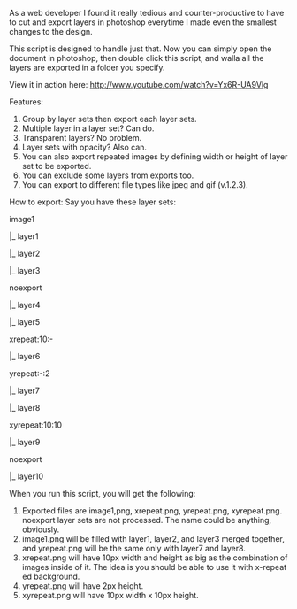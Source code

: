  As a web developer I found it really tedious and counter-productive to have to cut and export
 layers in photoshop everytime I made even the smallest changes to the design.

 This script is designed to handle just that. Now you can simply open the document in photoshop,
 then double click this script, and walla all the layers are exported in a folder you specify.

 View it in action here: http://www.youtube.com/watch?v=Yx6R-UA9Vlg

 Features:
 1. Group by layer sets then export each layer sets.
 2. Multiple layer in a layer set? Can do.
 3. Transparent layers? No problem.
 4. Layer sets with opacity? Also can.
 5. You can also export repeated images by defining width or height of layer set to be exported.
 6. You can exclude some layers from exports too.
 7. You can export to different file types like jpeg and gif (v.1.2.3).

 How to export:
 Say you have these layer sets:
 
 image1
 
 |_ layer1
 
 |_ layer2
 
 |_ layer3
 
 noexport
 
 |_ layer4
 
 |_ layer5
 
 xrepeat:10:-
 
 |_ layer6
 
 yrepeat:-:2
 
 |_ layer7
 
 |_ layer8
 
 xyrepeat:10:10
 
 |_ layer9
 
 noexport
 
 |_ layer10

When you run this script, you will get the following:
 1. Exported files are image1,png, xrepeat.png, yrepeat.png, xyrepeat.png. noexport layer sets are not processed.
    The name could be anything, obviously.
 2. image1.png will be filled with layer1, layer2, and layer3 merged together, and yrepeat.png will be the same only
    with layer7 and layer8.
 3. xrepeat.png will have 10px width and height as big as the combination of images inside of it. The idea is
    you should be able to use it with x-repeat ed background.
 4. yrepeat.png will have 2px height.
 5. xyrepeat.png will have 10px width x 10px height.
